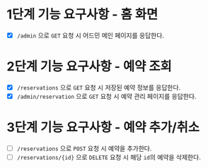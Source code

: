 # 1단계 기능 요구사항 - 홈 화면

- [x] `/admin` 으로 `GET` 요청 시 어드민 메인 페이지를 응답한다.

# 2단계 기능 요구사항 - 예약 조회
- [x] `/reservations` 으로 `GET` 요청 시 저장된 예약 정보를 응답한다.
- [x] `/admin/reservation` 으로 `GET` 요청 시 예약 관리 페이지를 응답한다.

# 3단계 기능 요구사항 - 예약 추가/취소
- [ ] `/reservations` 으로 `POST` 요청 시 예약을 추가한다.
- [ ] `/reservations/{id}` 으로 `DELETE` 요청 시 해당 `id`의 예약을 삭제한다.
